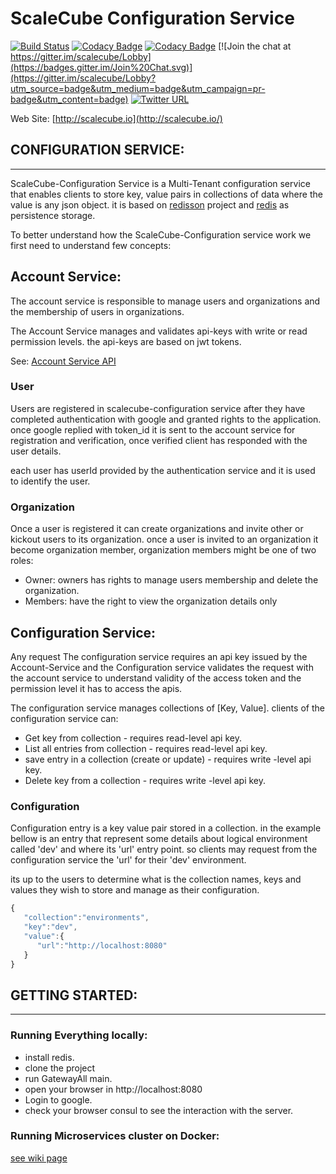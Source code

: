 # ScaleCube Configuration Service
[![Build Status](https://travis-ci.org/scalecube/scalecube-configuration.svg?branch=master)](https://travis-ci.org/scalecube/scalecube-configuration)
[![Codacy Badge](https://api.codacy.com/project/badge/Grade/fb26db972acc4cb0afd008abef503dbc)](https://www.codacy.com/app/ScaleCube/scalecube-configuration?utm_source=github.com&amp;utm_medium=referral&amp;utm_content=scalecube/scalecube-configuration&amp;utm_campaign=Badge_Grade)
[![Codacy Badge](https://api.codacy.com/project/badge/Coverage/fb26db972acc4cb0afd008abef503dbc)](https://www.codacy.com/app/ScaleCube/scalecube-configuration?utm_source=github.com&utm_medium=referral&utm_content=scalecube/scalecube-configuration&utm_campaign=Badge_Coverage)
[![Join the chat at https://gitter.im/scalecube/Lobby](https://badges.gitter.im/Join%20Chat.svg)](https://gitter.im/scalecube/Lobby?utm_source=badge&utm_medium=badge&utm_campaign=pr-badge&utm_content=badge)
[![Twitter URL](https://img.shields.io/twitter/url/https/twitter.com/fold_left.svg?style=social&label=Follow%20%40ScaleCube)](https://twitter.com/scalecube)

Web Site: [http://scalecube.io](http://scalecube.io/)

## CONFIGURATION SERVICE:

---
ScaleCube-Configuration Service is a Multi-Tenant configuration service that enables clients to store key, value pairs in collections of data where the value is any json object. it is based on [redisson](https://github.com/redisson/redisson) project and [redis](https://redis.io/) as persistence storage.

To better understand how the ScaleCube-Configuration service work we first need to understand few concepts:

## Account Service:
The account service is responsible to manage users and organizations and the membership of users in organizations. 

The Account Service manages and validates api-keys with write or read permission levels. the api-keys are based on jwt tokens.

See: [Account Service API](https://github.com/scalecube/scalecube-configuration/wiki/Account-Service-API)

### User
Users are registered in scalecube-configuration service after they have completed authentication with google and granted rights to the application.
once google replied with token_id it is sent to the account service for registration and verification, once verified client has responded with the user details.

each user has userId provided by the authentication service and it is used to identify the user.

### Organization
Once a user is registered it can create organizations and invite other or kickout users to its organization.
once a user is invited to an organization it become organization member, organization members might be one of two roles:
 - Owner: owners has rights to manage users membership and delete the organization.
 - Members: have the right to view the organization details only


## Configuration Service:
Any request The configuration service requires an api key issued by the Account-Service and the Configuration service validates the request with the account service to understand validity of the access token and the permission level it has to access the apis.

The configuration service manages collections of [Key, Value]. clients of the configuration service can:
 - Get key from collection - requires read-level api key.
 - List all entries from collection - requires read-level api key.
 - save entry in a collection (create or update) - requires write -level api key.
 - Delete key from a collection - requires write -level api key.
 
### Configuration
Configuration entry is a key value pair stored in a collection. in the example bellow is an entry that represent some details about logical environment called 'dev' and where its 'url' entry point. so clients may request from the configuration service the 'url' for their 'dev' environment.

its up to the users to determine what is the collection names, keys and values they wish to store and manage as their configuration.
  
```javascript
{
   "collection":"environments",
   "key":"dev",
   "value":{
      "url":"http://localhost:8080"
   }
}
```

## GETTING STARTED:

---
### Running Everything locally:

- install redis.
- clone the project
- run GatewayAll main.
- open your browser in http://localhost:8080
- Login to google.
- check your browser consul to see the interaction with the server.

### Running Microservices cluster on Docker:

[see wiki page](https://github.com/scalecube/scalecube-configuration/wiki/Running-ScaleCube-Dockers)
